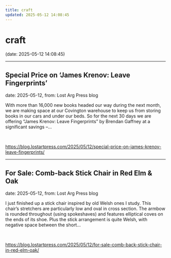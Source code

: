 ```yaml
---
title: craft
updated: 2025-05-12 14:08:45
---
```


# craft

(date: 2025-05-12 14:08:45)

---

## Special Price on ‘James Krenov: Leave Fingerprints’

date: 2025-05-12, from: Lost Arg Press blog

With more than 16,000 new books headed our way during the next month, we are making space at our Covington warehouse to keep us from storing books in our cars and under our beds. So for the next 30 days we are offering “James Krenov: Leave Fingerprints” by Brendan Gaffney at a significant savings –... 

<br> 

<https://blog.lostartpress.com/2025/05/12/special-price-on-james-krenov-leave-fingerprints/>

---

## For Sale: Comb-back Stick Chair in Red Elm & Oak

date: 2025-05-12, from: Lost Arg Press blog

I just finished up a stick chair inspired by old Welsh ones I study. This chair&#8217;s stretchers are particularly low and oval in cross section. The armbow is rounded throughout (using spokeshaves) and features elliptical coves on the ends of its shoe. Plus the stick arrangement is quite Welsh, with negative space between the short... 

<br> 

<https://blog.lostartpress.com/2025/05/12/for-sale-comb-back-stick-chair-in-red-elm-oak/>

